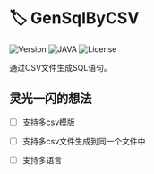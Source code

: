 # 🏷️ GenSqlByCSV

![Version](https://img.shields.io/badge/Version-0.0.1-green)
![JAVA](https://img.shields.io/badge/JAVA-1.8%2B-green)
![License](https://img.shields.io/badge/License-MIT-green)

通过CSV文件生成SQL语句。

## 灵光一闪的想法

-[ ] 支持多csv模版

-[ ] 支持多csv文件生成到同一个文件中

-[ ] 支持多语言
